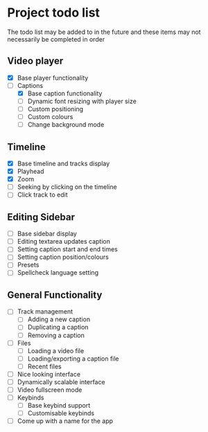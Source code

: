 # Project todo list

The todo list may be added to in the future and these items may not necessarily be completed in order

## Video player
- [x] Base player functionality
- [ ] Captions
  - [x] Base caption functionality
  - [ ] Dynamic font resizing with player size
  - [ ] Custom positioning
  - [ ] Custom colours
  - [ ] Change background mode

## Timeline
- [x] Base timeline and tracks display
- [x] Playhead
- [x] Zoom
- [ ] Seeking by clicking on the timeline
- [ ] Click track to edit

## Editing Sidebar
- [ ] Base sidebar display
- [ ] Editing textarea updates caption
- [ ] Setting caption start and end times
- [ ] Setting caption position/colours
- [ ] Presets
- [ ] Spellcheck language setting

## General Functionality
- [ ] Track management
  - [ ] Adding a new caption
  - [ ] Duplicating a caption
  - [ ] Removing a caption
- [ ] Files
  - [ ] Loading a video file
  - [ ] Loading/exporting a caption file
  - [ ] Recent files
- [ ] Nice looking interface
- [ ] Dynamically scalable interface
- [ ] Video fullscreen mode
- [ ] Keybinds
  - [ ] Base keybind support
  - [ ] Customisable keybinds
- [ ] Come up with a name for the app